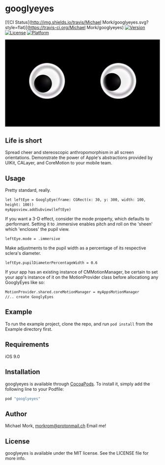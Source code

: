 # googlyeyes

[![CI Status](http://img.shields.io/travis/Michael Mork/googlyeyes.svg?style=flat)](https://travis-ci.org/Michael Mork/googlyeyes)
[![Version](https://img.shields.io/cocoapods/v/googlyeyes.svg?style=flat)](http://cocoapods.org/pods/googlyeyes)
[![License](https://img.shields.io/cocoapods/l/googlyeyes.svg?style=flat)](http://cocoapods.org/pods/googlyeyes)
[![Platform](https://img.shields.io/cocoapods/p/googlyeyes.svg?style=flat)](http://cocoapods.org/pods/googlyeyes)

![alt tag](eyes-gif-vid.gif)

## Life is short

Spread cheer and stereoscopic anthropomorphism in all screen orientations. Demonstrate the power of Apple's abstractions provided by UIKit, CALayer, and CoreMotion to your mobile team.

## Usage

Pretty standard, really.

    let leftEye = GooglyEye(frame: CGRect(x: 30, y: 300, width: 100, height: 100))
    myAppsview.addSubview(leftEye)

If you want a 3-D effect, consider the mode property, which defaults to .performant. Setting it to .immersive enables pitch and roll on the 'sheen' which 'encloses' the pupil view.

	leftEye.mode = .immersive

Make adjustments to the pupil width as a percentage of its respective sclera's diameter.
    
    leftEye.pupilDiameterPercentageWidth = 0.6

If your app has an existing instance of CMMotionManager, be certain to set your app's instance of it on the MotionProvider class before allocationg any GooglyEyes like so:

    MotionProvider.shared.coreMotionManager = myAppsMotionManager
    //.. create GooglyEyes

## Example

To run the example project, clone the repo, and run `pod install` from the Example directory first.

## Requirements

iOS 9.0

## Installation

googlyeyes is available through [CocoaPods](http://cocoapods.org). To install
it, simply add the following line to your Podfile:

```ruby
pod "googlyeyes"
```

## Author
Michael Mork, morkrom@protonmail.ch
Email me!

## License

googlyeyes is available under the MIT license. See the LICENSE file for more info.

